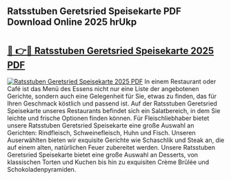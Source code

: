 ## Ratsstuben Geretsried Speisekarte PDF Download Online 2025 hrUkp

# <h2><a href="http://gcdp90.nevu.top/?p=Ratsstuben+Geretsried+Speisekarte">🔗 👉🔴 Ratsstuben Geretsried Speisekarte 2025 PDF</a></h2>

[![Ratsstuben Geretsried Speisekarte 2025 PDF](https://i.imgur.com/dBaPXMq.png)](http://gcdp90.nevu.top/?p=Ratsstuben+Geretsried+Speisekarte)
In einem Restaurant oder Café ist das Menü des Essens nicht nur eine Liste der angebotenen Gerichte, sondern auch eine Gelegenheit für Sie, etwas zu finden, das für Ihren Geschmack köstlich und passend ist. Auf der Ratsstuben Geretsried Speisekarte unseres Restaurants befindet sich ein Salatbereich, in dem Sie leichte und frische Optionen finden können. Für Fleischliebhaber bietet unsere Ratsstuben Geretsried Speisekarte eine große Auswahl an Gerichten: Rindfleisch, Schweinefleisch, Huhn und Fisch. Unseren Auserwählten bieten wir exquisite Gerichte wie Schaschlik und Steak an, die auf einem alten, natürlichen Feuer zubereitet werden. Unsere Ratsstuben Geretsried Speisekarte bietet eine große Auswahl an Desserts, von klassischen Torten und Kuchen bis hin zu exquisiten Crème Brûlée und Schokoladenpyramiden.
